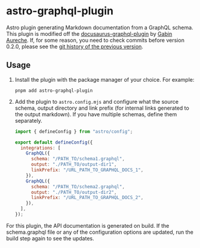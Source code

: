 # astro-graphql-plugin

Astro plugin generating Markdown documentation from a GraphQL schema. This plugin is modified off the [docusaurus-graphql-plugin](https://github.com/zhouzi/docusaurus-graphql-plugin) by [Gabin Aureche](https://github.com/zhouzi). If, for some reason, you need to check commits before version 0.2.0, please see the [git history of the previous version](https://github.com/interledger/deprecated-astro-graphql-plugin/commits/main).

## Usage

1. Install the plugin with the package manager of your choice. For example:

   ```
   pnpm add astro-graphql-plugin
   ```

2. Add the plugin to `astro.config.mjs` and configure what the source schema, output directory and link prefix (for internal links generated to the output markdown). If you have multiple schemas, define them separately.

   ```js
   import { defineConfig } from "astro/config";

   export default defineConfig({
     integrations: [
       GraphQL({
         schema: "/PATH_TO/schema1.graphql",
         output: "./PATH_TO/output-dir1",
         linkPrefix: "/URL_PATH_TO_GRAPHQL_DOCS_1",
       }),
       GraphQL({
         schema: "/PATH_TO/schema2.graphql",
         output: "./PATH_TO/output-dir2",
         linkPrefix: "/URL_PATH_TO_GRAPHQL_DOCS_2",
       }),
     ],
   });
   ```

For this plugin, the API documentation is generated on build. If the schema.graphql file or any of the configuration options are updated, run the build step again to see the updates.
